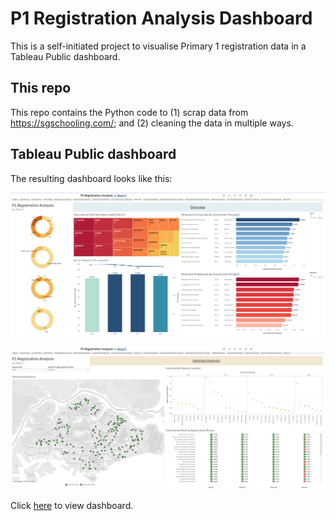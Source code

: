 # P1 Registration Analysis Dashboard

This is a self-initiated project to visualise Primary 1 registration data in a Tableau Public dashboard. 

## This repo

This repo contains the Python code to (1) scrap data from https://sgschooling.com/; and (2) cleaning the data in multiple ways. 

## Tableau Public dashboard

The resulting dashboard looks like this:

![p1viz](dashboard_overview.png)

![p1viz](dashboard_detailed.png)

Click [here](https://public.tableau.com/app/profile/zeya.lt/viz/P1RegistrationAnalysis/Overview#1) to view dashboard.
